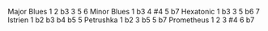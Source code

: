 Major Blues	1 2 b3 3 5 6
Minor Blues	1 b3 4 #4 5 b7
Hexatonic	1 b3 3 5 b6 7
Istrien	1 b2 b3 b4 b5 5
Petrushka	1 b2 3 b5 5 b7
Prometheus	1 2 3 #4 6 b7